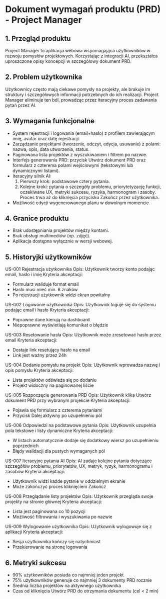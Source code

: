 # Dokument wymagań produktu (PRD) - Project Manager

## 1. Przegląd produktu

Project Manager to aplikacja webowa wspomagająca użytkowników w rozwoju pomysłów projektowych. Korzystając z integracji AI, przekształca uproszczone opisy koncepcji w szczegółowy dokument PRD.

## 2. Problem użytkownika

Użytkownicy często mają ciekawe pomysły na projekty, ale brakuje im struktury i szczegółowych informacji potrzebnych do ich realizacji. Project Manager eliminuje ten ból, prowadząc przez iteracyjny proces zadawania pytań przez AI.

## 3. Wymagania funkcjonalne

- System rejestracji i logowania (email+hasło) z profilem zawierającym imię, avatar oraz datę rejestracji.
- Zarządzanie projektami (tworzenie, odczyt, edycja, usuwanie) z polami: nazwa, opis, data utworzenia, status.
- Paginowana lista projektów z wyszukiwaniem i filtrem po nazwie.
- Interfejs generowania PRD: przycisk Utwórz dokument PRD oraz formularz z czterema polami wejściowymi (tekstowymi lub dynamicznymi listami).
- Iteracyjny silnik AI:
  1. Pierwszy krok: podstawowe cztery pytania.
  2. Kolejne kroki: pytania o szczegóły problemu, priorytetyzację funkcji, oczekiwane UX, metryki sukcesu, ryzyka, harmonogram i zasoby.
     Proces trwa aż do kliknięcia przycisku Zakończ przez użytkownika.
- Możliwość edycji wygenerowanego planu w dowolnym momencie.

## 4. Granice produktu

- Brak udostępniania projektów między kontami.
- Brak obsługi multimediów (np. zdjęć).
- Aplikacja dostępna wyłącznie w wersji webowej.

## 5. Historyjki użytkowników

US-001 Rejestracja użytkownika
Opis: Użytkownik tworzy konto podając email, hasło i imię
Kryteria akceptacji:

- Formularz waliduje format email
- Hasło musi mieć min. 8 znaków
- Po rejestracji użytkownik widzi ekran powitalny

US-002 Logowanie użytkownika
Opis: Użytkownik loguje się do systemu podając email i hasło
Kryteria akceptacji:

- Poprawne dane kierują na dashboard
- Niepoprawne wyświetlają komunikat o błędzie

US-003 Resetowanie hasła
Opis: Użytkownik może zresetować hasło przez email
Kryteria akceptacji:

- Dostaje link resetujący hasło na email
- Link jest ważny przez 24h

US-004 Dodanie pomysłu na projekt
Opis: Użytkownik wprowadza nazwę i opis pomysłu
Kryteria akceptacji:

- Lista projektów odświeża się po dodaniu
- Projekt widoczny na paginowanej liście

US-005 Rozpoczęcie generowania PRD
Opis: Użytkownik klika Utwórz dokument PRD przy wybranym projekcie
Kryteria akceptacji:

- Pojawia się formularz z czterema pytaniami
- Przycisk Dalej aktywny po uzupełnieniu pól

US-006 Odpowiedzi na podstawowe pytania
Opis: Użytkownik uzupełnia pola tekstowe i listy dynamiczne
Kryteria akceptacji:

- W listach automatycznie dodaje się dodatkowy wiersz po uzupełnieniu poprzednich
- Błędy walidacji dla pustych wymaganych pól

US-007 Iteracyjne pytania AI
Opis: AI zadaje kolejne pytania dotyczące szczegółów problemu, priorytetów, UX, metryk, ryzyk, harmonogramu i zasobów
Kryteria akceptacji:

- Użytkownik widzi każde pytanie w oddzielnym ekranie
- Może zakończyć proces kliknięciem Zakończ

US-008 Przeglądanie listy projektów
Opis: Użytkownik przegląda swoje projekty na stronie głównej
Kryteria akceptacji:

- Lista jest paginowana co 10 pozycji
- Możliwość filtrowania i wyszukiwania po nazwie

US-009 Wylogowanie użytkownika
Opis: Użytkownik wylogowuje się z aplikacji
Kryteria akceptacji:

- Sesja użytkownika kończy się natychmiast
- Przekierowanie na stronę logowania

## 6. Metryki sukcesu

- 90% użytkowników posiada co najmniej jeden projekt
- 75% użytkowników generuje co najmniej 3 dokumenty PRD rocznie
- Średnia liczba projektów na aktywnego użytkownika
- Czas od kliknięcia Utwórz PRD do otrzymania dokumentu (cel < 2 min)
